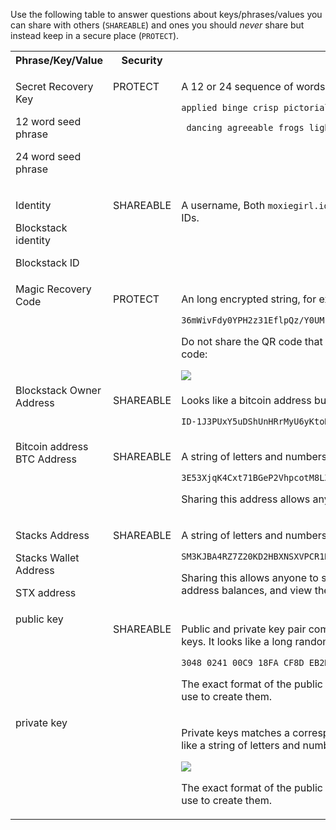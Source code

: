 Use the following table to answer questions about keys/phrases/values you can share with others (`SHAREABLE`) and ones you should _never_ share but instead keep in a secure place (`PROTECT`).

<table class="uk-table-small uk-table-striped uk-text-small">
   <tr valign="top">
      <th class="uk-width-large">Phrase/Key/Value</th>
      <th>Security</th>
      <th class="uk-width-medium">Description</th>
   </tr>
   <tr valign="top">
      <td>
         <p>Secret Recovery Key</p>
         <p>12 word seed phrase</p>
         <p>24 word seed phrase</p>
      </td>
      <td><p>PROTECT</p></td>
      <td>
         <p>A 12 or 24 sequence of words for example:</p>
         <p><code>applied binge crisp pictorial fiery</code>
         </p><p><code> dancing agreeable frogs light finish ping apple</code></p>
      </td>
   </tr>
   <tr valign="top">
      <td>
         <p>Identity</p>
         <p>Blockstack identity</p>
         <p>Blockstack ID</p>
         </td>
      <td><p>SHAREABLE</p></td>
      <td>
         <p>A username, Both <code>moxiegirl.id.blockstack</code> or <code>chad.id</code> are examples of IDs.</p>
      </td>
   </tr>
   <tr valign="top">
      <td>Magic Recovery Code</td>
      <td><p>PROTECT</p></td>
      <td><p>An long encrypted string, for example:</p>
        <p> <code>36mWivFdy0YPH2z31EflpQz/Y0UMrOrJ++lH=0EI7c3mop2JuRBm5WXxSTazJsUjOA...</code></p>
         <p>Do not share the QR code that accompanied your code either. This is a QR code:</p>
           <img src="/org/images/qr-code.png"/>
      </td>
   </tr>
   <tr valign="top">
      <td>Blockstack Owner Address</td>
      <td><p>SHAREABLE</p></td>
      <td><p>Looks like a bitcoin address but starts with <code>ID</code> for example:</p>
         <p><code>ID-1J3PUxY5uDShUnHRrMyU6yKtoHEUPhKULs</code></p>
      </td>
   </tr>
   <tr valign="top">
      <td>Bitcoin address
         BTC Address
      </td>
      <td><p>SHAREABLE</p></td>
      <td><p>A string of letters and numbers.</p>
    <p><code>3E53XjqK4Cxt71BGeP2VhpcotM8LZ853C8</code></p>
        <p>Sharing this address allows anyone to send Bitcoin to the address.</p>
      </td>
   </tr>
   <tr valign="top">
      <td><p>Stacks Address</p>
         <p>Stacks Wallet Address</p>
         <p>STX address</p>
      </td>
      <td><p>SHAREABLE</p></td>
      <td><p>A string of letters and numbers starting with an <code>SP</code> or <code>SM</code></p>
      <code>SM3KJBA4RZ7Z20KD2HBXNSXVPCR1D3CRAV6Q05MKT</code>
         <p>Sharing this allows anyone to send Stacks to the address, view the address balances, and view the address allocations.</p>
      </td>
   </tr>
   <tr valign="top">
      <td>public key</td>
      <td><p>SHAREABLE</p></td>
      <td><p>Public and private key pair comprise of two uniquely related cryptographic keys. It looks like a long random string of letters and numbers:</p>
         <p><code>3048 0241 00C9 18FA CF8D EB2D EFD5 FD37 89B9 E069 EA97 FC20 …</code></p>
      <p>The exact format of the public and private key depend on the software you use to create them.</p>
      </td>
   </tr>
   <tr valign="top">
      <td>private key</td>
      <td></td>
      <td><p>Private keys matches a corresponding public key.  A public key also looks like a string of letters and numbers:</p>
      <img src="/org/images/private.png"/>
         <p>The exact format of the public and private key depend on the software you use to create them.</p>
      </td>
   </tr>
</table>
